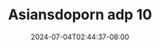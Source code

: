 --- 
title: "Asiansdoporn adp 10"
description: "video bokep Asiansdoporn adp 10 durasi panjang full vidio  "
date: 2024-07-04T02:44:37-08:00
file_code: "1eyg7nxysfkh"
draft: false
cover: "lg5pwngjyp685twv.jpg"
tags: ["Asiansdoporn", "adp", "bokep-indo", "bokep-viral", "bokep-ig"]
length: 1547
fld_id: "1483176"
foldername: "Asiansdoporn 1"
categories: ["Asiansdoporn 1"]
views: 0
---